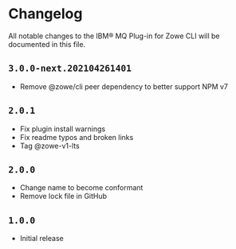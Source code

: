 # Changelog

All notable changes to the IBM® MQ Plug-in for Zowe CLI will be documented in this file.

## `3.0.0-next.202104261401`

- Remove @zowe/cli peer dependency to better support NPM v7

## `2.0.1`

- Fix plugin install warnings
- Fix readme typos and broken links
- Tag @zowe-v1-lts

## `2.0.0`

- Change name to become conformant
- Remove lock file in GitHub

## `1.0.0`

- Initial release

